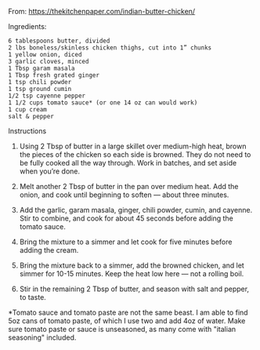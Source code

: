 From: https://thekitchenpaper.com/indian-butter-chicken/

Ingredients:

    6 tablespoons butter, divided
    2 lbs boneless/skinless chicken thighs, cut into 1” chunks
    1 yellow onion, diced
    3 garlic cloves, minced
    1 Tbsp garam masala
    1 Tbsp fresh grated ginger
    1 tsp chili powder
    1 tsp ground cumin
    1/2 tsp cayenne pepper
    1 1/2 cups tomato sauce* (or one 14 oz can would work)
    1 cup cream
    salt & pepper
    
    
Instructions

1. Using 2 Tbsp of butter in a large skillet over medium-high heat, brown the pieces of the chicken so each side is browned. 
    They do not need to be fully cooked all the way through. Work in batches, and set aside when you’re done.
    
2. Melt another 2 Tbsp of butter in the pan over medium heat. Add the onion, and cook until beginning to soften — about three minutes. 
    
3. Add the garlic, garam masala, ginger, chili powder, cumin, and cayenne. Stir to combine, and cook for about 45 seconds before adding the tomato sauce.
    
4. Bring the mixture to a simmer and let cook for five minutes before adding the cream. 
    
5. Bring the mixture back to a simmer, add the browned chicken, and let simmer for 10-15 minutes. Keep the heat low here — not a rolling boil.
    
6. Stir in the remaining 2 Tbsp of butter, and season with salt and pepper, to taste.

*Tomato sauce and tomato paste are not the same beast. I am able to find 5oz cans of tomato paste, of which I use two and add 4oz of water. Make sure tomato paste or sauce is unseasoned, as many come with "italian seasoning" included.

